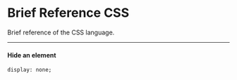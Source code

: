 # Brief Reference CSS
Brief reference of the CSS language.

---

#### Hide an element
```
display: none;
```
